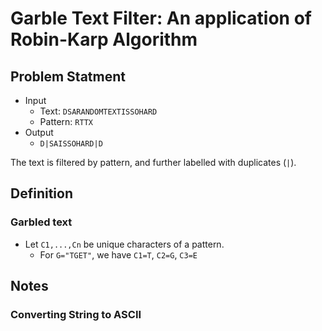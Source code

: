 # Garble Text Filter: An application of Robin-Karp Algorithm


## Problem Statment

- Input
    - Text: `DSARANDOMTEXTISSOHARD`
    - Pattern: `RTTX`
- Output
    - `D|SAISSOHARD|D`

The text is filtered by pattern, and further labelled with duplicates (`|`).

## Definition

### Garbled text

- Let `C1,...,Cn` be unique characters of a pattern.
    - For `G="TGET"`, we have `C1=T`, `C2=G`, `C3=E`



## Notes


### Converting String to ASCII 

